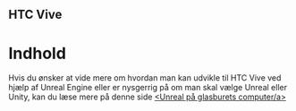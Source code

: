 ## HTC Vive
# Indhold









Hvis du ønsker at vide mere om hvordan man kan udvikle til HTC Vive ved hjælp af Unreal Engine eller er nysgerrig på om man skal vælge Unreal eller Unity, kan du læse mere på denne side 
<a href="/HTC Vive/Unreal Engine on the computer/"><Unreal på glasburets computer/a></td>
